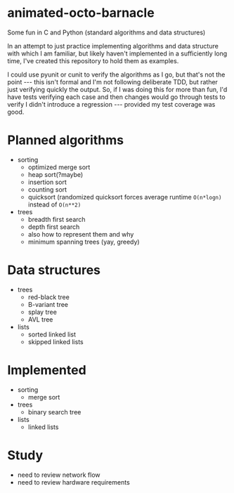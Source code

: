 # animated-octo-barnacle
Some fun in C and Python (standard algorithms and data structures)

In an attempt to just practice implementing algorithms and data structure with which I am familiar, but likely haven't implemented in 
a sufficiently long time, I've created this repository to hold them as examples.

I could use pyunit or cunit to verify the algorithms as I go, but that's not the
point --- this isn't formal and I'm not following deliberate TDD, but rather 
just verifying quickly the output.  So, if I was doing this for more than fun,
I'd have tests verifying each case and then changes would go through tests to
verify I didn't introduce a regression --- provided my test coverage was good.

# Planned algorithms
* sorting
  * optimized merge sort
  * heap sort(?maybe)
  * insertion sort
  * counting sort
  * quicksort (randomized quicksort forces average runtime ``O(n*logn)`` instead of ``O(n**2)`` 
* trees
  * breadth first search
  * depth first search
  * also how to represent them and why
  * minimum spanning trees (yay, greedy)

# Data structures
* trees
  * red-black tree
  * B-variant tree
  * splay tree
  * AVL tree
* lists
  * sorted linked list
  * skipped linked lists

# Implemented
* sorting
  * merge sort
* trees
  * binary search tree
* lists
  * linked lists

# Study
* need to review network flow
* need to review hardware requirements

